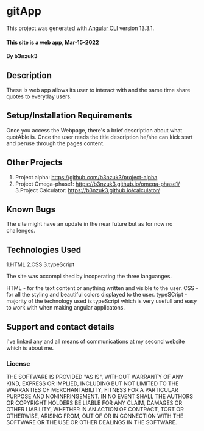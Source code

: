 # gitApp

This project was generated with [Angular CLI](https://github.com/angular/angular-cli) version 13.3.1.
#### This site is a web app, Mar-15-2022
#### By b3nzuk3
## Description
These is web app allows its user to interact with and the same time share quotes to everyday users.

## Setup/Installation Requirements
Once you access the Webpage, there's a brief description about what quotAble is.
Once the user reads the title description he/she can kick start and peruse through the pages content.
## Other Projects
1. Project alpha:
https://github.com/b3nzuk3/project-alpha
2. Project Omega-phase1:
https://b3nzuk3.github.io/omega-phase1/
3.Project Calculator:
https://b3nzuk3.github.io/calculator/

## Known Bugs
The site might have an update in the near future but as for now no challenges.
## Technologies Used
1.HTML
2.CSS
3.typeScript

The site was accomplished by incoperating the three languanges.

HTML - for the text content or anything written and visible to the user.
CSS - for all the styling and beautiful colors displayed to the user.
typeSCript - majority of the technology used is typeScript which is very usefull and easy to work with when making angular applicatons.

## Support and contact details
I've linked any and all means of communications at my second website which is about me.
### License
THE SOFTWARE IS PROVIDED "AS IS", WITHOUT WARRANTY OF ANY KIND,
EXPRESS OR IMPLIED, INCLUDING BUT NOT LIMITED TO THE WARRANTIES OF
MERCHANTABILITY, FITNESS FOR A PARTICULAR PURPOSE AND
NONINFRINGEMENT. IN NO EVENT SHALL THE AUTHORS OR COPYRIGHT HOLDERS BE
LIABLE FOR ANY CLAIM, DAMAGES OR OTHER LIABILITY, WHETHER IN AN ACTION
OF CONTRACT, TORT OR OTHERWISE, ARISING FROM, OUT OF OR IN CONNECTION
WITH THE SOFTWARE OR THE USE OR OTHER DEALINGS IN THE SOFTWARE.


